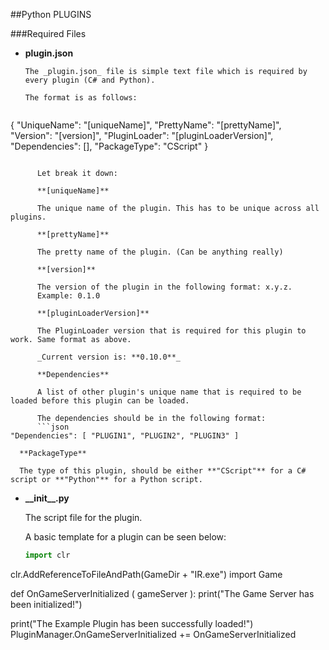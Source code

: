 ##Python PLUGINS

###Required Files

* **plugin.json**

      The _plugin.json_ file is simple text file which is required by every plugin (C# and Python).

      The format is as follows:
   ```json
{
	  "UniqueName": "[uniqueName]",
	  "PrettyName": "[prettyName]",
	  "Version": "[version]",
	  "PluginLoader": "[pluginLoaderVersion]",
	  "Dependencies": [],
	  "PackageType": "CScript"
}
```

      Let break it down:
      
      **[uniqueName]**

      The unique name of the plugin. This has to be unique across all plugins.

      **[prettyName]**

      The pretty name of the plugin. (Can be anything really)

      **[version]**

      The version of the plugin in the following format: x.y.z.
      Example: 0.1.0

      **[pluginLoaderVersion]**

      The PluginLoader version that is required for this plugin to work. Same format as above.

      _Current version is: **0.10.0**_

      **Dependencies**

      A list of other plugin's unique name that is required to be loaded before this plugin can be loaded.

      The dependencies should be in the following format:
      ```json
"Dependencies": [ "PLUGIN1", "PLUGIN2", "PLUGIN3" ]
```

      **PackageType**

      The type of this plugin, should be either **"CScript"** for a C# script or **"Python"** for a Python script.



* **\_\_init\_\_.py**

   The script file for the plugin.
   
   A basic template for a plugin can be seen below:
   ```python
   import clr
clr.AddReferenceToFileAndPath(GameDir + "IR.exe")
import Game

def OnGameServerInitialized ( gameServer ):
	  print("The Game Server has been initialized!")
	
print("The Example Plugin has been successfully loaded!")
PluginManager.OnGameServerInitialized += OnGameServerInitialized
   ```
